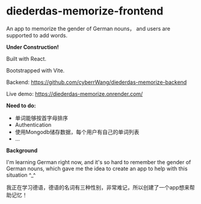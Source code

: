 # diederdas-memorize-frontend

An app to memorize the gender of German nouns， and users are supported to add words.

**Under Construction!**

Built with React.

Bootstrapped with Vite.

Backend: https://github.com/cyberrWang/diederdas-memorize-backend

Live demo: https://diederdas-memorize.onrender.com/

**Need to do:**
* 单词能够按首字母排序
* Authentication
* 使用Mongodb储存数据，每个用户有自己的单词列表
* ...

**Background**

I'm learning German right now, and it's so hard to remember the gender of German nouns, which gave me the idea to create an app to help with this situation ^_^

我正在学习德语，德语的名词有三种性别，非常难记，所以创建了一个app想来帮助记忆！

